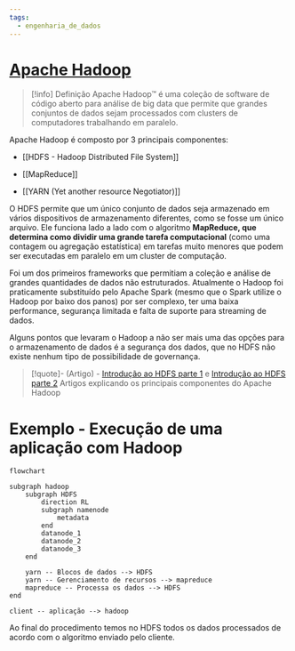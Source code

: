 ```yaml
---
tags:
  - engenharia_de_dados
---
```

# [Apache Hadoop](https://hadoop.apache.org/)

> [!info] Definição
> Apache Hadoop™ é uma coleção de software de código aberto para análise de big data que permite que grandes conjuntos de dados sejam processados ​​com clusters de computadores trabalhando em paralelo. 

Apache Hadoop é composto por 3 principais componentes:

- [[HDFS - Hadoop Distributed File System]]

- [[MapReduce]]

- [[YARN (Yet another resource Negotiator)]]


O HDFS permite que um único conjunto de dados seja armazenado em vários dispositivos de armazenamento diferentes, como se fosse um único arquivo. Ele funciona lado a lado com o algoritmo **MapReduce, que determina como dividir uma grande tarefa computacional** (como uma contagem ou agregação estatística) em tarefas muito menores que podem ser executadas em paralelo em um cluster de computação.

Foi um dos primeiros frameworks que permitiam a coleção e análise de grandes quantidades de dados não estruturados. Atualmente o Hadoop foi praticamente substituído pelo Apache Spark (mesmo que o Spark utilize o Hadoop por baixo dos panos) por ser complexo, ter uma baixa performance, segurança limitada e falta de suporte para streaming de dados.

Alguns pontos que levaram o Hadoop a não ser mais uma das opções para o armazenamento de dados é a segurança dos dados, que no HDFS não existe nenhum tipo de possibilidade de governança.

> [!quote]- (Artigo) - [Introdução ao HDFS parte 1](https://medium.com/@cm.oeiras01/uma-breve-introdu%C3%A7%C3%A3o-do-hadoop-hdfs-hadoop-distributed-file-system-1-2-6883710ea64f) e [Introdução ao HDFS parte 2](https://medium.com/@cm.oeiras01/uma-breve-introdu%C3%A7%C3%A3o-do-hadoop-hdfs-hadoop-distributed-file-system-2-2-7694055a7917)
> Artigos explicando os principais componentes do Apache Hadoop




# Exemplo - Execução de uma aplicação com Hadoop

```mermaid
flowchart

subgraph hadoop
	subgraph HDFS
		direction RL
		subgraph namenode
			metadata
		end
		datanode_1
		datanode_2
		datanode_3
	end

	yarn -- Blocos de dados --> HDFS
	yarn -- Gerenciamento de recursos --> mapreduce
	mapreduce -- Processa os dados --> HDFS
end

client -- aplicação --> hadoop
```
Ao final do procedimento temos no HDFS todos os dados processados de acordo com o algoritmo enviado pelo cliente.
